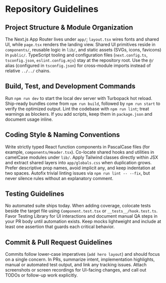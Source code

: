 # Repository Guidelines

## Project Structure & Module Organization
The Next.js App Router lives under `app/`; `layout.tsx` wires fonts and shared UI, while `page.tsx` renders the landing view. Shared UI primitives reside in `components/`, reusable logic in `lib/`, and static assets (SVGs, icons, favicons) in `public/`. TypeScript tooling and configuration files (`next.config.ts`, `tsconfig.json`, `eslint.config.mjs`) stay at the repository root. Use the `@/` alias (configured in `tsconfig.json`) for cross-module imports instead of relative `../../` chains.

## Build, Test, and Development Commands
Run `npm run dev` to start the local dev server with Turbopack hot reload. Ship-ready bundles come from `npm run build`, followed by `npm run start` to verify the optimized output. Lint the codebase with `npm run lint`; treat warnings as blockers. If you add scripts, keep them in `package.json` and document usage inline.

## Coding Style & Naming Conventions
Write strictly typed React function components in PascalCase files (for example, `components/Header.tsx`). Co-locate shared hooks and utilities in camelCase modules under `lib/`. Apply Tailwind classes directly within JSX and extract shared layers into `app/globals.css` when duplication grows. Prefer descriptive prop names, avoid implicit any, and keep indentation at two spaces. Autofix trivial linting issues via `npm run lint -- --fix`, but never silence rules without an explanatory comment.

## Testing Guidelines
No automated suite ships today. When adding coverage, colocate tests beside the target file using `Component.test.tsx` or `__tests__/hook.test.ts`. Favor Testing Library for UI interactions and document manual QA steps in your PR body until automation exists. Keep mocks lightweight and include at least one assertion that guards each critical behavior.

## Commit & Pull Request Guidelines
Commits follow lower-case imperatives (`add hero layout`) and should focus on a single concern. In PRs, summarize intent, implementation highlights, manual or automated test output, and link any tracking issues. Attach screenshots or screen recordings for UI-facing changes, and call out TODOs or follow-up work explicitly.
